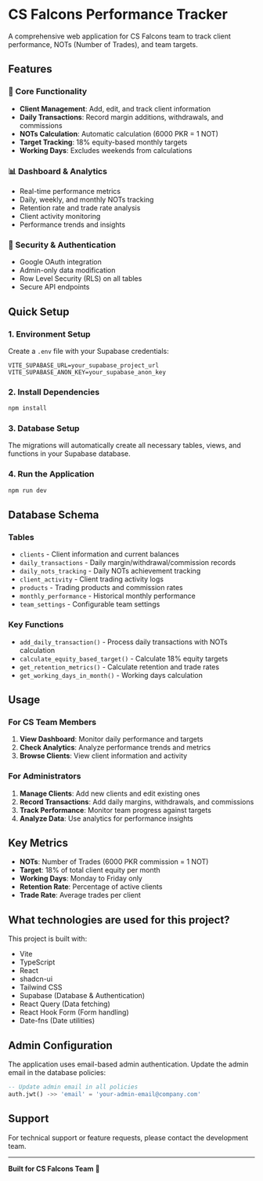 # CS Falcons Performance Tracker

A comprehensive web application for CS Falcons team to track client performance, NOTs (Number of Trades), and team targets.

## Features

### 🎯 Core Functionality
- **Client Management**: Add, edit, and track client information
- **Daily Transactions**: Record margin additions, withdrawals, and commissions
- **NOTs Calculation**: Automatic calculation (6000 PKR = 1 NOT)
- **Target Tracking**: 18% equity-based monthly targets
- **Working Days**: Excludes weekends from calculations

### 📊 Dashboard & Analytics
- Real-time performance metrics
- Daily, weekly, and monthly NOTs tracking
- Retention rate and trade rate analysis
- Client activity monitoring
- Performance trends and insights

### 🔐 Security & Authentication
- Google OAuth integration
- Admin-only data modification
- Row Level Security (RLS) on all tables
- Secure API endpoints

## Quick Setup

### 1. Environment Setup
Create a `.env` file with your Supabase credentials:

```env
VITE_SUPABASE_URL=your_supabase_project_url
VITE_SUPABASE_ANON_KEY=your_supabase_anon_key
```

### 2. Install Dependencies
```bash
npm install
```

### 3. Database Setup
The migrations will automatically create all necessary tables, views, and functions in your Supabase database.

### 4. Run the Application
```bash
npm run dev
```

## Database Schema

### Tables
- `clients` - Client information and current balances
- `daily_transactions` - Daily margin/withdrawal/commission records
- `daily_nots_tracking` - Daily NOTs achievement tracking
- `client_activity` - Client trading activity logs
- `products` - Trading products and commission rates
- `monthly_performance` - Historical monthly performance
- `team_settings` - Configurable team settings

### Key Functions
- `add_daily_transaction()` - Process daily transactions with NOTs calculation
- `calculate_equity_based_target()` - Calculate 18% equity targets
- `get_retention_metrics()` - Calculate retention and trade rates
- `get_working_days_in_month()` - Working days calculation

## Usage

### For CS Team Members
1. **View Dashboard**: Monitor daily performance and targets
2. **Check Analytics**: Analyze performance trends and metrics
3. **Browse Clients**: View client information and activity

### For Administrators
1. **Manage Clients**: Add new clients and edit existing ones
2. **Record Transactions**: Add daily margins, withdrawals, and commissions
3. **Track Performance**: Monitor team progress against targets
4. **Analyze Data**: Use analytics for performance insights

## Key Metrics

- **NOTs**: Number of Trades (6000 PKR commission = 1 NOT)
- **Target**: 18% of total client equity per month
- **Working Days**: Monday to Friday only
- **Retention Rate**: Percentage of active clients
- **Trade Rate**: Average trades per client

## What technologies are used for this project?

This project is built with:

- Vite
- TypeScript
- React
- shadcn-ui
- Tailwind CSS
- Supabase (Database & Authentication)
- React Query (Data fetching)
- React Hook Form (Form handling)
- Date-fns (Date utilities)

## Admin Configuration

The application uses email-based admin authentication. Update the admin email in the database policies:

```sql
-- Update admin email in all policies
auth.jwt() ->> 'email' = 'your-admin-email@company.com'
```

## Support

For technical support or feature requests, please contact the development team.

---

**Built for CS Falcons Team** 🚀